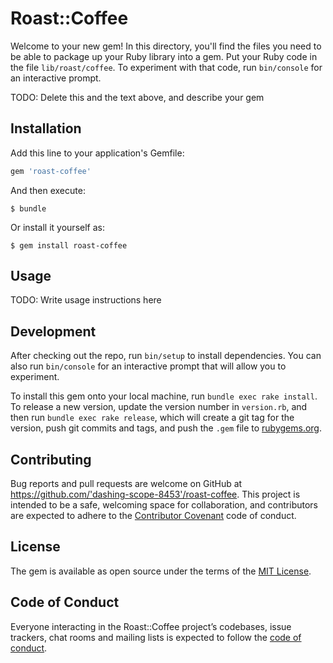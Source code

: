 # Roast::Coffee

Welcome to your new gem! In this directory, you'll find the files you need to be able to package up your Ruby library into a gem. Put your Ruby code in the file `lib/roast/coffee`. To experiment with that code, run `bin/console` for an interactive prompt.

TODO: Delete this and the text above, and describe your gem

## Installation

Add this line to your application's Gemfile:

```ruby
gem 'roast-coffee'
```

And then execute:

    $ bundle

Or install it yourself as:

    $ gem install roast-coffee

## Usage

TODO: Write usage instructions here

## Development

After checking out the repo, run `bin/setup` to install dependencies. You can also run `bin/console` for an interactive prompt that will allow you to experiment.

To install this gem onto your local machine, run `bundle exec rake install`. To release a new version, update the version number in `version.rb`, and then run `bundle exec rake release`, which will create a git tag for the version, push git commits and tags, and push the `.gem` file to [rubygems.org](https://rubygems.org).

## Contributing

Bug reports and pull requests are welcome on GitHub at https://github.com/'dashing-scope-8453'/roast-coffee. This project is intended to be a safe, welcoming space for collaboration, and contributors are expected to adhere to the [Contributor Covenant](http://contributor-covenant.org) code of conduct.

## License

The gem is available as open source under the terms of the [MIT License](https://opensource.org/licenses/MIT).

## Code of Conduct

Everyone interacting in the Roast::Coffee project’s codebases, issue trackers, chat rooms and mailing lists is expected to follow the [code of conduct](https://github.com/'dashing-scope-8453'/roast-coffee/blob/master/CODE_OF_CONDUCT.md).
